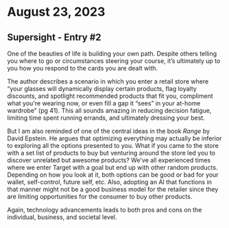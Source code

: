 # August 23, 2023
## Supersight - Entry #2

One of the beauties of life is building your own path. Despite others telling you where to go or circumstances steering your course, it’s ultimately up to you how you respond to the cards you are dealt with. 

The author describes a scenario in which you enter a retail store where “your glasses will dynamically display certain products, flag loyalty discounts, and spotlight recommended products that fit you, compliment what you're wearing now, or even fill a gap it “sees” in your at-home wardrobe” (pg 41). This all sounds amazing in reducing decision fatigue, limiting time spent running errands, and ultimately dressing your best. 

But I am also reminded of one of the central ideas in the book *Range* by David Epstein. He argues that optimizing everything may actually be inferior to exploring all the options presented to you. What if you came to the store with a set list of products to buy but venturing around the store led you to discover unrelated but awesome products? We've all experienced times where we enter Target with a goal but end up with other random products. Depending on how you look at it, both options can be good or bad for your wallet, self-control, future self, etc. Also, adopting an AI that functions in that manner might not be a good business model for the retailer since they are limiting opportunities for the consumer to buy other products. 

Again, technology advancements leads to both pros and cons on the individual, business, and societal level.
